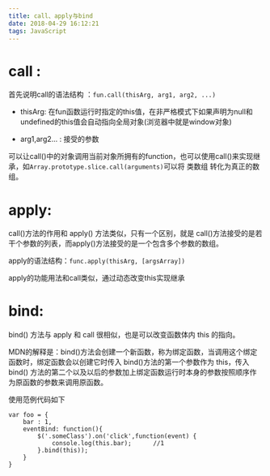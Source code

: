 ```yaml
---
title: call、apply与bind
date: 2018-04-29 16:12:21
tags: JavaScript
---
```


# call :
首先说明call的语法结构 ：``fun.call(thisArg, arg1, arg2, ...)``

- thisArg: 在fun函数运行时指定的this值，在非严格模式下如果声明为null和undefined的this值会自动指向全局对象(浏览器中就是window对象)

- arg1,arg2... : 接受的参数

可以让call()中的对象调用当前对象所拥有的function，也可以使用call()来实现继承，如``Array.prototype.slice.call(arguments)``可以将 类数组 转化为真正的数组。

# apply:

call()方法的作用和 apply() 方法类似，只有一个区别，就是 call()方法接受的是若干个参数的列表，而apply()方法接受的是一个包含多个参数的数组。

apply的语法结构：``func.apply(thisArg, [argsArray])``

apply的功能用法和call类似，通过动态改变this实现继承

# bind:

bind() 方法与 apply 和 call 很相似，也是可以改变函数体内 this 的指向。

MDN的解释是：bind()方法会创建一个新函数，称为绑定函数，当调用这个绑定函数时，绑定函数会以创建它时传入 bind()方法的第一个参数作为 this，传入 bind() 方法的第二个以及以后的参数加上绑定函数运行时本身的参数按照顺序作为原函数的参数来调用原函数。

使用范例代码如下
```
var foo = {
    bar : 1,
    eventBind: function(){
        $('.someClass').on('click',function(event) {
            console.log(this.bar);      //1
        }.bind(this));
    }
}
```

